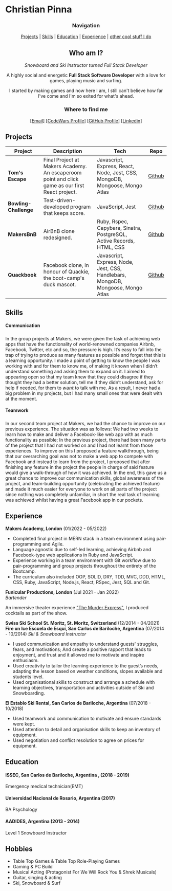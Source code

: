# Christian Pinna

<div align="center">

### Navigation 

[Projects](#projects) |  [Skills](#skills) |
[Education](#education) |
[Experience](#experience) |
[other cool stuff I do](#hobbies)

## Who am I? 

*Snowboard and Ski Instructor turned Full Stack Developer*

A highly social and energetic **Full Stack Software Developer** with a love for games, playing music and surfing.

I started by making games and now here I am, I still can't believe how far I've come and I'm so exited for what's ahead.

### Where to find me

[[Email]](mailto:christian.a.pinna@gmail.com)
[[CodeWars Profile]](https://www.codewars.com/users/ChristianPinna)
[[GitHub Profile]](https://github.com/ChrisPinna)
[[Linkedin]](www.linkedin.com/in/christian-pinna-b80303208)

</div>


## Projects


| Project         | Description                                                                                         | Tech                                | Repo                                                                                                         |
| ----------------------- | ----------------------------------------------------------------------------------------------- | ----------------------------------- | ------------------------------------------------------------------------------------------------------------------------ |
| **Tom's Escape**      | Final Project at Makers Academy. An escaperoom point and click game as our first React project.                                 | Javascript, Express, React, Node, Jest, CSS, MongoDB, Mongoose, Mongo Atlas | [Github](https://github.com/ChrisPinna/toms-escape-game)            |
| **Bowling-Challenge**    | Test-driven-developed program that keeps score.    | JavaScript, Jest            | [Github](https://github.com/ChrisPinna/bowling-challenge) |
| **MakersBnB**           | AirBnB clone redesigned.       | Ruby, Rspec, Capybara, Sinatra, PostgreSQL, Active Records, HTML, CSS             | [Github](https://github.com/clovellbsc/Makersbnb)                                                                              |
| **Quackbook**      | Facebook clone, in honour of Quackie, the boot-camp's duck mascot. | Javascript, Express, Node, Jest, CSS, Handlebars, MongoDB, Mongoose, Mongo Atlas               |  [Github](https://github.com/jonnyabrams/acebook-quack-overflow)


## Skills

#### Communication
##### 

In the group projects at Makers, we were given the task of achieving web apps that have the functionality of world-renowned companies Airbnb, Facebook, Twitter, etc and so, the pressure is high.
It’s easy to fall into the trap of trying to produce as many features as possible and forget that this is a learning opportunity.
I made a point of getting to know the people I was working with and for them to know me, of making it known when I didn’t understand something and asking them to expand on it. I aimed to appearing open so that my team knew that they could disagree if they thought they had a better solution, tell me if they didn’t understand, ask for help if needed, for them to 𝘸𝘢𝘯𝘵 to talk with me.
As a result, I never had a big problem in my projects, but I had many small ones that were dealt with at the moment.

#### Teamwork
##### 

In our second team project at Makers, we had the chance to improve on our previous experience. The situation was as follows: We had two weeks to learn how to make and deliver a Facebook-like web app with as much functionality as possible; In the previous project, there had been many parts of the project that I had not worked on and I had not learnt from those experiences.
To improve on this I proposed a feature walkthrough, being that our overarching goal was not to make a web app to compete with Facebook and instead to learn from the project, I proposed that after finishing any feature in the project the people in charge of said feature would give a walk-through of how it was achieved.
In the end, this gave us a great chance to improve our communication skills, global awareness of the project, and team-building opportunity (celebrating the achieved feature) and made it much easier for everyone to work on all parts of the project since nothing was completely unfamiliar, in short the real task of learning was achieved whilst having a great Facebook app in our pockets.

## Experience


**Makers Academy, London** (01/2022 - 05/2022)
- Completed final project in MERN stack in a team environment using pair-programming and Agile.
- Language agnostic due to self-led learning, achieving Airbnb and Facebook-type web applications
in Ruby and JavaScript.
- Experience working in a team environment with Git workflow due to pair-programming and group
projects throughout the entirety of the Bootcamp.
- The curriculum also included OOP, SOLID, DRY, TDD, MVC, DDD, HTML, CSS, Ruby, JavaScript,
Node.js, React, RSpec, Jest, SQL and Git.


**Funicular Productions, London** (Jul 2021 - Jan 2022)    
*Bartender*  

An immersive theater experience ["The Murder Express"](https://www.funicularproductions.com/), I produced cocktails as part of the show.


**Swiss Ski School St. Moritz, St. Moritz, Switzerland** (12/2014 - 04/2021)   
**Fire on Ice Escuela de Esquí, San Carlos de Bariloche, Argentina** (07/2014 - 10/2014)
*Ski & Snowboard Instructor*  

- I used communication and empathy to understand guests' struggles, fears, and motivations; And
create a positive rapport that leads to enjoyment, and trust and it allowed me to motivate and
inspire enthusiasm.
- Used creativity to tailor the learning experience to the guest’s needs, adapting the lesson based
on weather conditions, slopes available and students level.
- Used organisational skills to construct and arrange a schedule with learning objectives,
transportation and activities outside of Ski and Snowboarding.


**El Establo Ski Rental, San Carlos de Bariloche, Argentina** (07/2018 - 10/2018)
- Used teamwork and communication to motivate and ensure standards were kept.
- Used attention to detail and organisation skills to keep an inventory of equipment.
- Used negotiation and conflict resolution to agree on prices for equipment.


## Education

#### ISSEC, San Carlos  de Bariloche, Argentina , (2018 - 2019)

Emergency medical technician(EMT)

#### Universidad Nacional de Rosario, Argentina (2017)

BA Psychology 

#### AADIDES, Argentina (2013 - 2014)

Level 1 Snowboard Instructor

## Hobbies

- Table Top Games & Table Top Role-Playing Games
- Gaming & PC Build
- Musical Acting (Protagonist For We Will Rock You & Shrek Musicals)
- Guitar, singing & acting
- Ski, Snowboard & Surf
